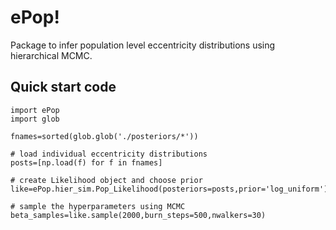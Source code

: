 # ePop!

Package to infer population level eccentricity distributions using hierarchical MCMC. 

## Quick start code

```
import ePop 
import glob
    
fnames=sorted(glob.glob('./posteriors/*'))

# load individual eccentricity distributions
posts=[np.load(f) for f in fnames]

# create Likelihood object and choose prior
like=ePop.hier_sim.Pop_Likelihood(posteriors=posts,prior='log_uniform')

# sample the hyperparameters using MCMC
beta_samples=like.sample(2000,burn_steps=500,nwalkers=30)
```
